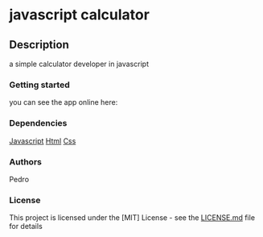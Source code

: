 # javascript calculator

## Description

a simple calculator developer in javascript

### Getting started

you can see the app online here:

### Dependencies

[Javascript](https://developer.mozilla.org/pt-BR/docs/Web/JavaScript)
[Html](https://developer.mozilla.org/pt-BR/docs/Web/HTML)
[Css](https://developer.mozilla.org/pt-BR/docs/Web/CSS)

### Authors

Pedro

### License

This project is licensed under the [MIT] License - see the [LICENSE.md](LICENSE) file for details
